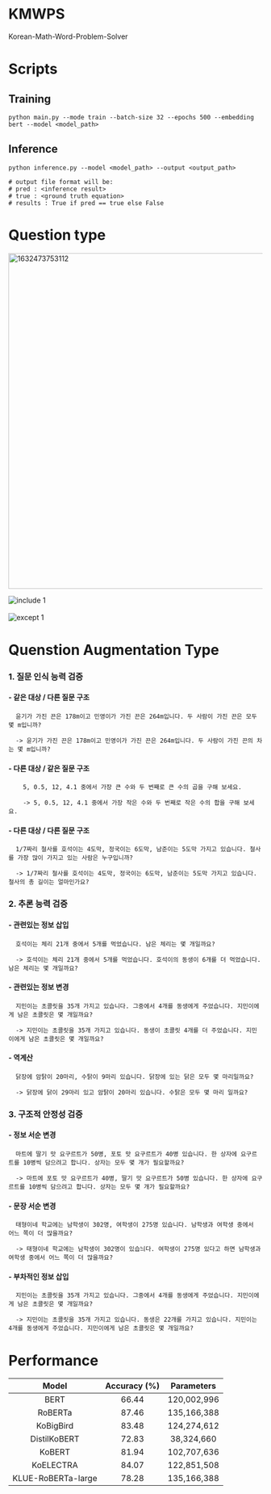 # KMWPS
Korean-Math-Word-Problem-Solver

# Scripts
## Training
```
python main.py --mode train --batch-size 32 --epochs 500 --embedding bert --model <model_path>
```
## Inference
```
python inference.py --model <model_path> --output <output_path>

# output file format will be:
# pred : <inference result>
# true : <ground truth equation>
# results : True if pred == true else False
```


#  Question type

<img width="665" alt="1632473753112" src="https://user-images.githubusercontent.com/67318280/134647544-b576a6d8-f041-4213-a41f-71e23022e854.png">


![include 1](https://user-images.githubusercontent.com/67318280/134647672-cdd44a4d-c32e-4480-95b3-20c3b2ce0147.png)<br></br>
![except 1](https://user-images.githubusercontent.com/67318280/134647807-cbbecfd6-e7fd-4393-b56d-43ad88ebfb6b.png)


# Quenstion Augmentation Type


### 1. 질문 인식 능력 검증

   #### - 같은 대상 / 다른 질문 구조
  
      윤기가 가진 끈은 178m이고 민영이가 가진 끈은 264m입니다. 두 사람이 가진 끈은 모두 몇 m입니까?

      -> 윤기가 가진 끈은 178m이고 민영이가 가진 끈은 264m입니다. 두 사람이 가진 끈의 차는 몇 m입니까?

   #### - 다른 대상 / 같은 질문 구조
  
        5, 0.5, 12, 4.1 중에서 가장 큰 수와 두 번째로 큰 수의 곱을 구해 보세요.
  
        -> 5, 0.5, 12, 4.1 중에서 가장 작은 수와 두 번째로 작은 수의 합을 구해 보세요.

  #### - 다른 대상 / 다른 질문 구조
  
      1/7짜리 철사를 호석이는 4도막, 정국이는 6도막, 남준이는 5도막 가지고 있습니다. 철사를 가장 많이 가지고 있는 사람은 누구입니까?
  
      -> 1/7짜리 철사를 호석이는 4도막, 정국이는 6도막, 남준이는 5도막 가지고 있습니다. 철사의 총 길이는 얼마인가요?
      

### 2. 추론 능력 검증 

   #### - 관련있는 정보 삽입
  
      호석이는 체리 21개 중에서 5개를 먹었습니다. 남은 체리는 몇 개일까요?
  
      -> 호석이는 체리 21개 중에서 5개를 먹었습니다. 호석이의 동생이 6개를 더 먹었습니다. 남은 체리는 몇 개일까요?

   #### - 관련있는 정보 변경
  
      지민이는 초콜릿을 35개 가지고 있습니다. 그중에서 4개를 동생에게 주었습니다. 지민이에게 남은 초콜릿은 몇 개일까요?
  
      -> 지민이는 초콜릿을 35개 가지고 있습니다. 동생이 초콜릿 4개를 더 주었습니다. 지민이에게 남은 초콜릿은 몇 개일까요?

   #### - 역계산
  
      닭장에 암탉이 20마리, 수탉이 9마리 있습니다. 닭장에 있는 닭은 모두 몇 마리일까요?
  
      -> 닭장에 닭이 29마리 있고 암탉이 20마리 있습니다. 수탉은 모두 몇 마리 일까요?
      

### 3. 구조적 안정성 검증

   #### - 정보 서순 변경
  
      마트에 딸기 맛 요구르트가 50병, 포토 맛 요구르트가 40병 있습니다. 한 상자에 요구르트를 10병씩 담으려고 합니다. 상자는 모두 몇 개가 필요할까요?
  
      -> 마트에 포토 맛 요구르트가 40병, 딸기 맛 요구르트가 50병 있습니다. 한 상자에 요구르트를 10병씩 담으려고 합니다. 상자는 모두 몇 개가 필요할까요?

   #### - 문장 서순 변경
  
      태형이네 학교에는 남학생이 302명, 여학생이 275명 있습니다. 남학생과 여학생 중에서 어느 쪽이 더 많을까요?
  
      -> 태형이네 학교에는 남학생이 302명이 있습늬다. 여학생이 275명 있다고 하면 남학생과 여학생 중에서 어느 쪽이 더 많을까요?
  

   #### - 부차적인 정보 삽입
  
      지민이는 초콜릿을 35개 가지고 있습니다. 그중에서 4개를 동생에게 주었습니다. 지민이에게 남은 초콜릿은 몇 개일까요?
  
      -> 지민이는 초콜릿을 35개 가지고 있습니다. 동생은 22개를 가지고 있습니다. 지민이는 4개를 동생에게 주었습니다. 지민이에게 남은 초콜릿은 몇 개일까요?
     

# Performance
|Model|Accuracy (%)|Parameters|
|:---:|:------:|:--------:|
|BERT|66.44|120,002,996
|RoBERTa|87.46|135,166,388
|KoBigBird|83.48|124,274,612
|DistilKoBERT|72.83|38,324,660
|KoBERT|81.94|102,707,636
|KoELECTRA|84.07|122,851,508
KLUE-RoBERTa-large|78.28|135,166,388
